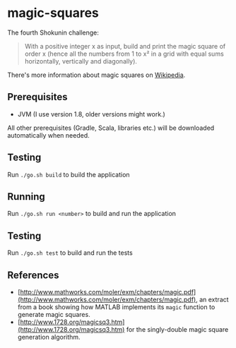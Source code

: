 # magic-squares

The fourth Shokunin challenge:

> With a positive integer x as input, build and print the magic square of order x
> (hence all the numbers from 1 to x² in a grid with equal sums horizontally, vertically and diagonally).

There's more information about magic squares on [Wikipedia](https://en.wikipedia.org/wiki/Magic_square).

## Prerequisites

* JVM (I use version 1.8, older versions might work.)

All other prerequisites (Gradle, Scala, libraries etc.) will be downloaded automatically when needed.

## Testing

Run `./go.sh build` to build the application

## Running

Run `./go.sh run <number>` to build and run the application

## Testing

Run `./go.sh test` to build and run the tests

## References

* [http://www.mathworks.com/moler/exm/chapters/magic.pdf](http://www.mathworks.com/moler/exm/chapters/magic.pdf),
  an extract from a book showing how MATLAB implements its `magic` function to generate magic squares.
* [http://www.1728.org/magicsq3.htm](http://www.1728.org/magicsq3.htm) for the singly-double magic square generation
  algorithm.
